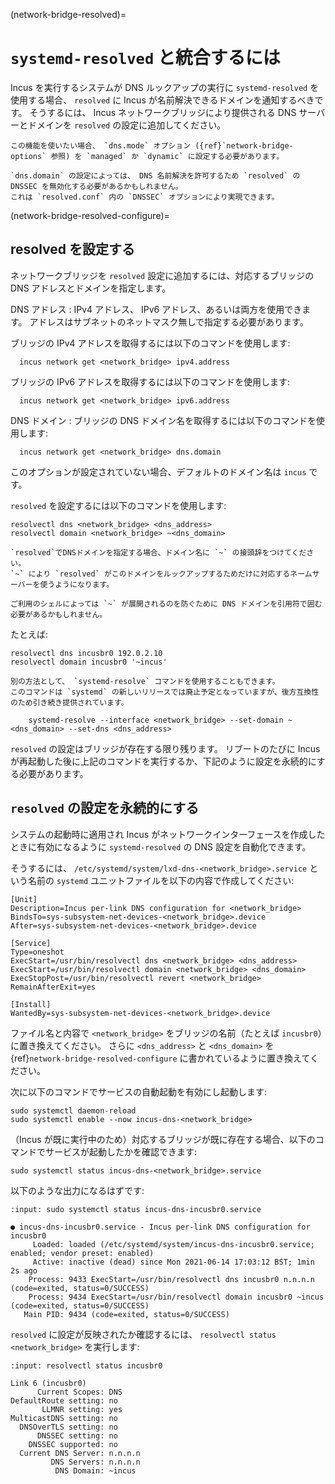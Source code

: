 (network-bridge-resolved)=
# `systemd-resolved` と統合するには

Incus を実行するシステムが DNS ルックアップの実行に `systemd-resolved` を使用する場合、 `resolved` に Incus が名前解決できるドメインを通知するべきです。
そうするには、 Incus ネットワークブリッジにより提供される DNS サーバーとドメインを `resolved` の設定に追加してください。

```{note}
この機能を使いたい場合、 `dns.mode` オプション ({ref}`network-bridge-options` 参照) を `managed` か `dynamic` に設定する必要があります。

`dns.domain` の設定によっては、 DNS 名前解決を許可するため `resolved` の DNSSEC を無効化する必要があるかもしれません。
これは `resolved.conf` 内の `DNSSEC` オプションにより実現できます。
```

(network-bridge-resolved-configure)=
## resolved を設定する

ネットワークブリッジを `resolved` 設定に追加するには、対応するブリッジの DNS アドレスとドメインを指定します。

DNS アドレス
: IPv4 アドレス、 IPv6 アドレス、あるいは両方を使用できます。
  アドレスはサブネットのネットマスク無しで指定する必要があります。

  ブリッジの IPv4 アドレスを取得するには以下のコマンドを使用します:

      incus network get <network_bridge> ipv4.address

  ブリッジの IPv6 アドレスを取得するには以下のコマンドを使用します:

      incus network get <network_bridge> ipv6.address

DNS ドメイン
: ブリッジの DNS ドメイン名を取得するには以下のコマンドを使用します:

      incus network get <network_bridge> dns.domain

  このオプションが設定されていない場合、デフォルトのドメイン名は `incus` です。

`resolved` を設定するには以下のコマンドを使用します:

    resolvectl dns <network_bridge> <dns_address>
    resolvectl domain <network_bridge> ~<dns_domain>

```{note}
`resolved`でDNSドメインを指定する場合、ドメイン名に `~` の接頭辞をつけてください。
`~` により `resolved` がこのドメインをルックアップするためだけに対応するネームサーバーを使うようになります。

ご利用のシェルによっては `~` が展開されるのを防ぐために DNS ドメインを引用符で囲む必要があるかもしれません。
```

たとえば:

    resolvectl dns incusbr0 192.0.2.10
    resolvectl domain incusbr0 '~incus'

```{note}
別の方法として、 `systemd-resolve` コマンドを使用することもできます。
このコマンドは `systemd` の新しいリリースでは廃止予定となっていますが、後方互換性のため引き続き提供されています。

    systemd-resolve --interface <network_bridge> --set-domain ~<dns_domain> --set-dns <dns_address>
```

`resolved` の設定はブリッジが存在する限り残ります。
リブートのたびに Incus が再起動した後に上記のコマンドを実行するか、下記のように設定を永続的にする必要があります。

## `resolved` の設定を永続的にする

システムの起動時に適用され Incus がネットワークインターフェースを作成したときに有効になるように `systemd-resolved` の DNS 設定を自動化できます。

そうするには、 `/etc/systemd/system/lxd-dns-<network_bridge>.service` という名前の `systemd` ユニットファイルを以下の内容で作成してください:

```
[Unit]
Description=Incus per-link DNS configuration for <network_bridge>
BindsTo=sys-subsystem-net-devices-<network_bridge>.device
After=sys-subsystem-net-devices-<network_bridge>.device

[Service]
Type=oneshot
ExecStart=/usr/bin/resolvectl dns <network_bridge> <dns_address>
ExecStart=/usr/bin/resolvectl domain <network_bridge> <dns_domain>
ExecStopPost=/usr/bin/resolvectl revert <network_bridge>
RemainAfterExit=yes

[Install]
WantedBy=sys-subsystem-net-devices-<network_bridge>.device
```

ファイル名と内容で `<network_bridge>` をブリッジの名前（たとえば `incusbr0`）に置き換えてください。
さらに `<dns_address>` と `<dns_domain>` を {ref}`network-bridge-resolved-configure` に書かれているように置き換えてください。

次に以下のコマンドでサービスの自動起動を有効にし起動します:

    sudo systemctl daemon-reload
    sudo systemctl enable --now incus-dns-<network_bridge>

（Incus が既に実行中のため）対応するブリッジが既に存在する場合、以下のコマンドでサービスが起動したかを確認できます:

    sudo systemctl status incus-dns-<network_bridge>.service

以下のような出力になるはずです:

```{terminal}
:input: sudo systemctl status incus-dns-incusbr0.service

● incus-dns-incusbr0.service - Incus per-link DNS configuration for incusbr0
     Loaded: loaded (/etc/systemd/system/incus-dns-incusbr0.service; enabled; vendor preset: enabled)
     Active: inactive (dead) since Mon 2021-06-14 17:03:12 BST; 1min 2s ago
    Process: 9433 ExecStart=/usr/bin/resolvectl dns incusbr0 n.n.n.n (code=exited, status=0/SUCCESS)
    Process: 9434 ExecStart=/usr/bin/resolvectl domain incusbr0 ~incus (code=exited, status=0/SUCCESS)
   Main PID: 9434 (code=exited, status=0/SUCCESS)
```

`resolved` に設定が反映されたか確認するには、 `resolvectl status <network_bridge>` を実行します:

```{terminal}
:input: resolvectl status incusbr0

Link 6 (incusbr0)
      Current Scopes: DNS
DefaultRoute setting: no
       LLMNR setting: yes
MulticastDNS setting: no
  DNSOverTLS setting: no
      DNSSEC setting: no
    DNSSEC supported: no
  Current DNS Server: n.n.n.n
         DNS Servers: n.n.n.n
          DNS Domain: ~incus
```
